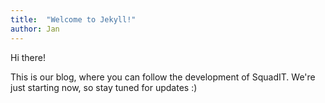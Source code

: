 ```yaml
---
title:  "Welcome to Jekyll!"
author: Jan
---
```

Hi there!

This is our blog, where you can follow the development of SquadIT. We're just starting now, so stay tuned for updates :)

